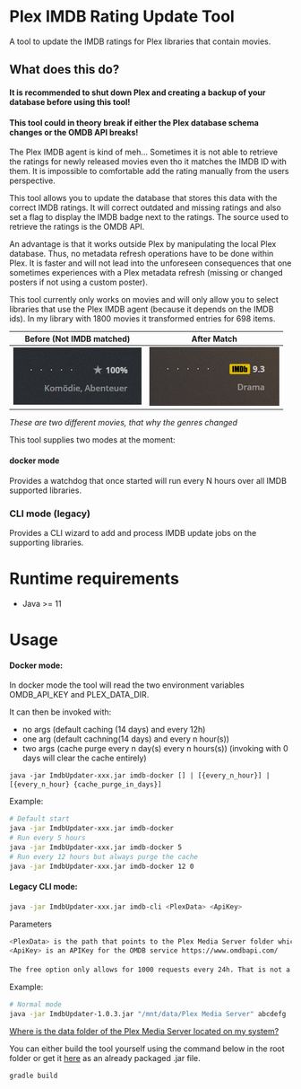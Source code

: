 # Plex IMDB Rating Update Tool

A tool to update the IMDB ratings for Plex libraries that contain movies.

## What does this do?

#### It is recommended to shut down Plex and creating a backup of your database before using this tool!

#### This tool could in theory break if either the Plex database schema changes or the OMDB API breaks!

The Plex IMDB agent is kind of meh... Sometimes it is not able to retrieve the ratings for newly released movies even tho it matches the IMDB ID with them. It is impossible to comfortable add the rating manually from the users perspective.

This tool allows you to update the database that stores this data with the correct IMDB ratings. It will correct outdated and missing ratings and also set a flag to display the IMDB badge next to the ratings. The source used to retrieve the ratings is the OMDB API.

An advantage is that it works outside Plex by manipulating the local Plex database. Thus, no metadata refresh operations have to be done within Plex. It is faster and will not lead into the unforeseen consequences that one sometimes experiences with a Plex metadata refresh (missing or changed posters if not using a custom poster).

This tool currently only works on movies and will only allow you to select libraries that use the Plex IMDB agent (because it depends on the IMDB ids). In my library with 1800 movies it transformed entries for 698 items.

Before (Not IMDB matched)            |  After Match
:-------------------------:|:-------------------------:
![](img/star.PNG)  |  ![](img/imdb.PNG)

*These are two different movies, that why the genres changed*

This tool supplies two modes at the moment:

#### docker mode
Provides a watchdog that once started will run every N hours over all IMDB supported libraries.

### CLI mode (legacy)
Provides a CLI wizard to add and process IMDB update jobs on the supporting libraries.

# Runtime requirements

- Java >= 11

# Usage

#### Docker mode:

In docker mode the tool will read the two environment variables OMDB_API_KEY and PLEX_DATA_DIR.

It can then be invoked with:
- no args (default caching (14 days) and every 12h)
- one arg (default cachning(14 days) and every n hour(s))
- two args (cache purge every n day(s) every n hours(s)) (invoking with 0 days will clear the cache entirely)

```
java -jar ImdbUpdater-xxx.jar imdb-docker [] | [{every_n_hour}] | [{every_n_hour} {cache_purge_in_days}]
```

Example:

```bash
# Default start
java -jar ImdbUpdater-xxx.jar imdb-docker
# Run every 5 hours
java -jar ImdbUpdater-xxx.jar imdb-docker 5
# Run every 12 hours but always purge the cache
java -jar ImdbUpdater-xxx.jar imdb-docker 12 0
```

#### Legacy CLI mode:

```bash
java -jar ImdbUpdater-xxx.jar imdb-cli <PlexData> <ApiKey>
```

Parameters
```bash
<PlexData> is the path that points to the Plex Media Server folder which contains folders like Cache, Metadata and Plug-ins
<ApiKey> is an APIKey for the OMDB service https://www.omdbapi.com/

The free option only allows for 1000 requests every 24h. That is not a problem, the tool will halt, persist the state can thus be resumed again when the limit expires. The owner offers a paid 1$ per Month 100000 requests / 24h option that might be attractive to users with larger libraries.
```

Example:

```bash
# Normal mode
java -jar ImdbUpdater-1.0.3.jar "/mnt/data/Plex Media Server" abcdefg
```

[Where is the data folder of the Plex Media Server located on my system?](https://support.plex.tv/articles/202915258-where-is-the-plex-media-server-data-directory-located/)

You can either build the tool yourself using the command below in the root folder or get it [here](https://github.com/mynttt/PlexImdbUpdateTool/releases/tag/1.0.3) as an already packaged .jar file.
```bash
gradle build
```
